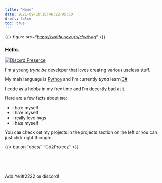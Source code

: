 ```yaml
---
title: "Home"
date: 2021-09-10T18:46:22+05:30
draft: false
toc: true
---
```


{{< figure src="https://waifu.now.sh/sfw/hug" >}}


### Hello.

[![Discord Presence](https://lanyard-profile-readme.vercel.app/api/652407551849267200)](https://discord.com/users/652407551849267200)

I'm a young _tryna be_ developer that loves creating various useless stuff.

My main language is [Python](https://python.org/) and I'm currently _tryna_ learn [C#](https://docs.microsoft.com/en-us/dotnet/csharp/)

I code as a hobby in my free time and I'm decently bad at it.

Here are a few facts about me:

* I hate myself
* I hate myself
* I really love hugs
* I hate myself

You can check out my projects in the projects section on the left or you can just click right through:

{{< button "docs/" "Go2Projecz" >}}

<br>
<br>
<br>


Add Yeti#2222 on discord!
